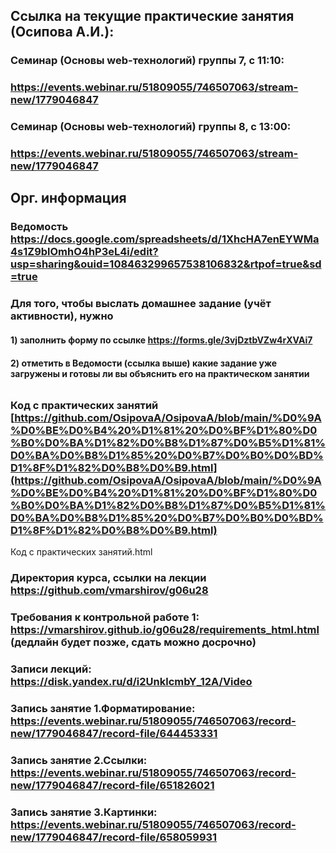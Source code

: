 ## Ссылка на текущие практические занятия (Осипова А.И.):
### Семинар (Основы web-технологий) группы 7, с 11:10:
### https://events.webinar.ru/51809055/746507063/stream-new/1779046847

### Семинар (Основы web-технологий) группы 8, с 13:00:
### https://events.webinar.ru/51809055/746507063/stream-new/1779046847


## Орг. информация
### Ведомость https://docs.google.com/spreadsheets/d/1XhcHA7enEYWMa4s1Z9blOmhO4hP3eL4i/edit?usp=sharing&ouid=108463299657538106832&rtpof=true&sd=true 
### Для того, чтобы выслать домашнее задание (учёт активности), нужно
#### 1) заполнить форму по ссылке https://forms.gle/3vjDztbVZw4rXVAi7 
#### 2) отметить в Ведомости (ссылка выше) какие задание уже загружены и готовы ли вы объяснить его на практическом занятии
######
### Код с практических занятий [https://github.com/OsipovaA/OsipovaA/blob/main/%D0%9A%D0%BE%D0%B4%20%D1%81%20%D0%BF%D1%80%D0%B0%D0%BA%D1%82%D0%B8%D1%87%D0%B5%D1%81%D0%BA%D0%B8%D1%85%20%D0%B7%D0%B0%D0%BD%D1%8F%D1%82%D0%B8%D0%B9.html](https://github.com/OsipovaA/OsipovaA/blob/main/%D0%9A%D0%BE%D0%B4%20%D1%81%20%D0%BF%D1%80%D0%B0%D0%BA%D1%82%D0%B8%D1%87%D0%B5%D1%81%D0%BA%D0%B8%D1%85%20%D0%B7%D0%B0%D0%BD%D1%8F%D1%82%D0%B8%D0%B9.html)
Код с практических занятий.html
### Директория курса, ссылки на лекции https://github.com/vmarshirov/g06u28
### Требования к контрольной работе 1: https://vmarshirov.github.io/g06u28/requirements_html.html (дедлайн будет позже, сдать можно досрочно)
### Записи лекций: https://disk.yandex.ru/d/i2UnklcmbY_12A/Video
### Запись занятие 1.Форматирование: https://events.webinar.ru/51809055/746507063/record-new/1779046847/record-file/644453331 
### Запись занятие 2.Ссылки: https://events.webinar.ru/51809055/746507063/record-new/1779046847/record-file/651826021 
### Запись занятие 3.Картинки: https://events.webinar.ru/51809055/746507063/record-new/1779046847/record-file/658059931
